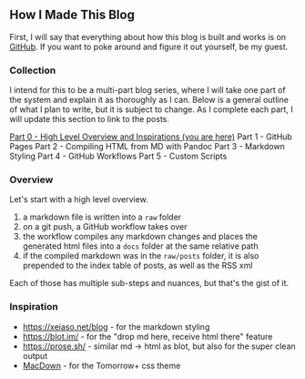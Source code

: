 ## How I Made This Blog

First, I will say that everything about how this blog is built and works is on [GitHub](https://github.com/renolc/renolc.github.io). If you want to poke around and figure it out yourself, be my guest.

### Collection

I intend for this to be a multi-part blog series, where I will take one part of the system and explain it as thoroughly as I can. Below is a general outline of what I plan to write, but it is subject to change. As I complete each part, I will update this section to link to the posts.

[Part 0 - High Level Overview and Inspirations (you are here)](/posts/how-i-made-this-blog)
Part 1 - GitHub Pages
Part 2 - Compiling HTML from MD with Pandoc
Part 3 - Markdown Styling
Part 4 - GitHub Workflows
Part 5 - Custom Scripts

### Overview

Let's start with a high level overview.

1. a markdown file is written into a `raw` folder
2. on a git push, a GitHub workflow takes over
3. the workflow compiles any markdown changes and places the generated html files into a `docs` folder at the same relative path
4. if the compiled markdown was in the `raw/posts` folder, it is also prepended to the index table of posts, as well as the RSS xml

Each of those has multiple sub-steps and nuances, but that's the gist of it.

### Inspiration

- https://xeiaso.net/blog - for the markdown styling
- https://blot.im/ - for the "drop md here, receive html there" feature
- https://prose.sh/ - similar md -> html as blot, but also for the super clean output
- [MacDown](https://macdown.uranusjr.com/) - for the Tomorrow+ css theme
